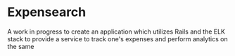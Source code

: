 # Expensearch
A work in progress to create an application which utilizes Rails and the ELK stack to provide a service to track one's expenses and perform analytics on the same
